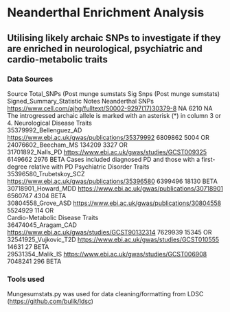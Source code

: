 # Neanderthal Enrichment Analysis
 ## Utilising likely archaic SNPs to investigate if they are enriched in neurological, psychiatric and cardio-metabolic traits

### Data Sources
Source	Total_SNPs (Post munge sumstats	Sig Snps (Post munge sumstats)	Signed_Summary_Statistic	Notes
Neanderthal SNPs	https://www.cell.com/ajhg/fulltext/S0002-9297(17)30379-8	NA	6210	NA	The introgressed archaic allele is marked with an asterisk (*) in column 3 or 4.
Neurological Disease Traits					
35379992_Bellenguez_AD	https://www.ebi.ac.uk/gwas/publications/35379992	6809862	5004	OR	
24076602_Beecham_MS		134209	3327	OR	
31701892_Nalls_PD	https://www.ebi.ac.uk/gwas/studies/GCST009325	6149662	2976	BETA	Cases included diagnosed PD and those with a first-degree relative with PD
Psychiatric Disorder Traits					
35396580_Trubetskoy_SCZ	https://www.ebi.ac.uk/gwas/publications/35396580	6399496	18130	BETA	
30718901_Howard_MDD	https://www.ebi.ac.uk/gwas/publications/30718901	6560747	4304	BETA	
30804558_Grove_ASD	https://www.ebi.ac.uk/gwas/publications/30804558	5524929	114	OR	
Cardio-Metabolic Disease Traits					
36474045_Aragam_CAD	https://www.ebi.ac.uk/gwas/studies/GCST90132314	7629939	15345	OR	
32541925_Vujkovic_T2D	https://www.ebi.ac.uk/gwas/studies/GCST010555	14631	27	BETA	
29531354_Malik_IS	https://www.ebi.ac.uk/gwas/studies/GCST006908	7048241	296	BETA

### Tools used 
Mungesumstats.py was used for data cleaning/formatting from LDSC (https://github.com/bulik/ldsc)


